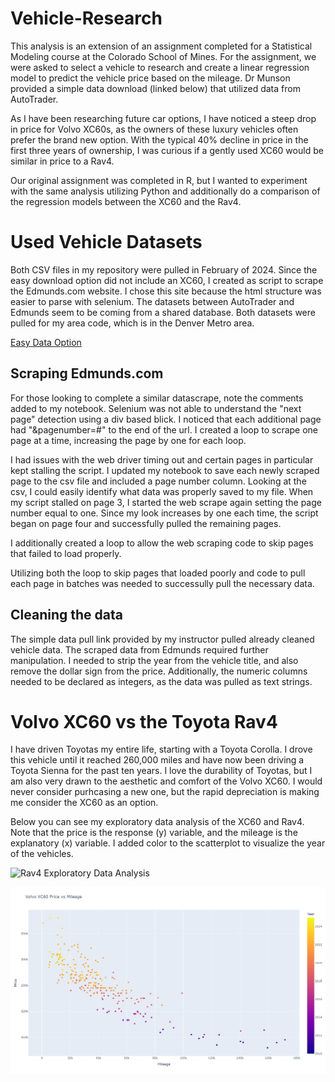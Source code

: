 # Vehicle-Research
This analysis is an extension of an assignment completed for a Statistical Modeling course at the Colorado School of Mines. For the assignment, we were asked to select a vehicle to research and create a linear regression model to predict the vehicle price based on the mileage. Dr Munson provided a simple data download (linked below) that utilized data from AutoTrader.

As I have been researching future car options, I have noticed a steep drop in price for Volvo XC60s, as the owners of these luxury vehicles often prefer the brand new option. With the typical 40% decline in price in the first three years of ownership, I was curious if a gently used XC60 would be similar in price to a Rav4.

Our original assignment was completed in R, but I wanted to experiment with the same analysis utilizing Python and additionally do a comparison of the regression models between the XC60 and the Rav4.

# Used Vehicle Datasets
Both CSV files in my repository were pulled in February of 2024. Since the easy download option did not include an XC60, I created as script to scrape the Edmunds.com website. I chose this site because the html structure was easier to parse with selenium. The datasets between AutoTrader and Edmunds seem to be coming from a shared database. Both datasets were pulled for my area code, which is in the Denver Metro area.

[Easy Data Option](http://myslu.stlawu.edu/~clee/dataset/autotrader/)

## Scraping Edmunds.com
For  those looking to complete a similar datascrape, note the comments added to my notebook. Selenium was not able to understand the "next page" detection using a div based blick. I noticed that each additional page had "&pagenumber=#" to the end of the url. I created a loop to scrape one page at a time, increasing the page by one for each loop.

I had issues with the web driver timing out and certain pages in particular kept stalling the script. I updated my notebook to save each newly scraped page to the csv file and included a page number column. Looking at the csv, I could easily identify what data was properly saved to my file. When my script stalled on page 3, I started the web scrape again setting the page number equal to one. Since my look increases by one each time, the script began on page four and successfully pulled the remaining pages.

I additionally created a loop to allow the web scraping code to skip pages that failed to load properly.

Utilizing both the loop to skip pages that loaded poorly and code to pull each page in batches was needed to successully pull the necessary data.

## Cleaning the data

The simple data pull link provided by my instructor pulled already cleaned vehicle data. The scraped data from Edmunds required further manipulation. I needed to strip the year from the vehicle title, and also remove the dollar sign from the price. Additionally, the numeric columns needed to be declared as integers, as the data was pulled as text strings.

# Volvo XC60 vs the Toyota Rav4

I have driven Toyotas my entire life, starting with a Toyota Corolla. I drove this vehicle until it reached 260,000 miles and have now been driving a Toyota Sienna for the past ten years. I love the durability of Toyotas, but I am also very drawn to the aesthetic and comfort of the Volvo XC60. I would never consider purhcasing a new one, but the rapid depreciation is making me consider the XC60 as an option.

Below you can see my exploratory data analysis of the XC60 and Rav4. Note that the price is the response (y) variable, and the mileage is the explanatory (x) variable. I added color to the scatterplot to visualize the year of the vehicles.

![Rav4 Exploratory Data Analysis](./image/Rav_price_vs_milage.jpg)

![XC60 Exploratory Data Analysis](./image/Volvo_price_vs_mile.jpg)